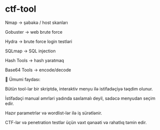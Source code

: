 # ctf-tool

Nmap → şəbəkə / host skanları

Gobuster → web brute force

Hydra → brute force login testləri

SQLmap → SQL injection

Hash Tools → hash yaratmaq

Base64 Tools → encode/decode








 🔹 Ümumi faydası:

Bütün tool-lar bir skriptdə, interaktiv menyu ilə istifadəçiyə təqdim olunur.

İstifadəçi manual əmrləri yadında saxlamalı deyil, sadəcə menyudan seçim edir.

Hazır parametrlər və wordlist-lər ilə iş sürətlənir.

CTF-lər və penetration testlər üçün vaxt qənaəti və rahatlıq təmin edir.
